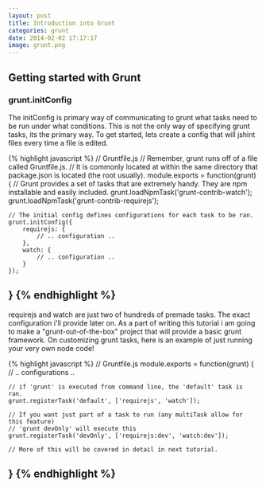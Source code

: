 ```yaml
---
layout: post
title: Introduction into Grunt
categories: grunt
date: 2014-02-02 17:17:17
image: grunt.png
---
```


Getting started with Grunt
---------------

### grunt.initConfig
The initConfig is primary way of communicating to grunt what tasks need to be run under what conditions.  This is not the only way of specifying grunt tasks, its the primary way.
To get started, lets create a config that will jshint files every time a file is edited.

{% highlight javascript %}
// Gruntfile.js
// Remember, grunt runs off of a file called Gruntfile.js.
// It is commonly located at within the same directory that package.json is located (the root usually).
module.exports = function(grunt) {
    // Grunt provides a set of tasks that are extremely handy.  They are npm installable and easily included.
    grunt.loadNpmTask('grunt-contrib-watch');
    grunt.loadNpmTask('grunt-contrib-requirejs');

    // The initial config defines configurations for each task to be ran.
    grunt.initConfig({
        requirejs: {
            // .. configuration ..
        },
        watch: {
            // .. configuration ..
        }
    });
}
{% endhighlight %}
---

requirejs and watch are just two of hundreds of premade tasks.  The exact configuration i'll provide later on.  As a part
of writing this tutorial i am going to make a "grunt-out-of-the-box" project that will provide a basic grunt framework.
On customizing grunt tasks, here is an example of just running your very own node code!

{% highlight javascript %}
// Gruntfile.js
module.exports = function(grunt) {
    // .. configurations ..

    // if 'grunt' is executed from command line, the 'default' task is ran.
    grunt.registerTask('default', ['requirejs', 'watch']);

    // If you want just part of a task to run (any multiTask allow for this feature)
    // 'grunt devOnly' will execute this
    grunt.registerTask('devOnly', ['requirejs:dev', 'watch:dev']);

    // More of this will be covered in detail in next tutorial.
}
{% endhighlight %}
---
